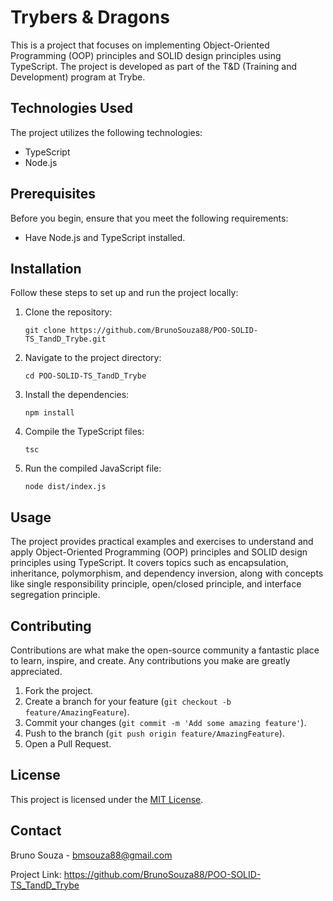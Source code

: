 <h1>Trybers & Dragons</h1>

<p>This is a project that focuses on implementing Object-Oriented Programming (OOP) principles and SOLID design principles using TypeScript. The project is developed as part of the T&D (Training and Development) program at Trybe.</p>

<h2>Technologies Used</h2>

<p>The project utilizes the following technologies:</p>

<ul>
  <li>TypeScript</li>
  <li>Node.js</li>
</ul>

<h2>Prerequisites</h2>

<p>Before you begin, ensure that you meet the following requirements:</p>

<ul>
  <li>Have Node.js and TypeScript installed.</li>
</ul>

<h2>Installation</h2>

<p>Follow these steps to set up and run the project locally:</p>

<ol>
  <li>Clone the repository:</li>

  <pre><code>git clone https://github.com/BrunoSouza88/POO-SOLID-TS_TandD_Trybe.git</code></pre>

  <li>Navigate to the project directory:</li>

  <pre><code>cd POO-SOLID-TS_TandD_Trybe</code></pre>

  <li>Install the dependencies:</li>

  <pre><code>npm install</code></pre>

  <li>Compile the TypeScript files:</li>

  <pre><code>tsc</code></pre>

  <li>Run the compiled JavaScript file:</li>

  <pre><code>node dist/index.js</code></pre>
</ol>

<h2>Usage</h2>

<p>The project provides practical examples and exercises to understand and apply Object-Oriented Programming (OOP) principles and SOLID design principles using TypeScript. It covers topics such as encapsulation, inheritance, polymorphism, and dependency inversion, along with concepts like single responsibility principle, open/closed principle, and interface segregation principle.</p>

<h2>Contributing</h2>

<p>Contributions are what make the open-source community a fantastic place to learn, inspire, and create. Any contributions you make are greatly appreciated.</p>

<ol>
  <li>Fork the project.</li>
  <li>Create a branch for your feature (<code>git checkout -b feature/AmazingFeature</code>).</li>
  <li>Commit your changes (<code>git commit -m 'Add some amazing feature'</code>).</li>
  <li>Push to the branch (<code>git push origin feature/AmazingFeature</code>).</li>
  <li>Open a Pull Request.</li>
</ol>

<h2>License</h2>

<p>This project is licensed under the <a href="LICENSE">MIT License</a>.</p>

<h2>Contact</h2>

<p>Bruno Souza - <a href="mailto:bmsouza88@gmail.com">bmsouza88@gmail.com</a></p>

<p>Project Link: <a href="https://github.com/BrunoSouza88/POO-SOLID-TS_TandD_Trybe">https://github.com/BrunoSouza88/POO-SOLID-TS_TandD_Trybe</a></p>
